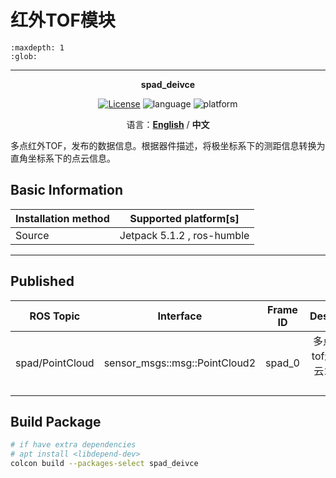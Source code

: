 # 红外TOF模块

```{toctree}
:maxdepth: 1
:glob:
```

------

<p align="center"><strong>spad_deivce</strong></p>
<p align="center"><a href="https://github.com/${YOUR_GIT_REPOSITORY}/blob/main/LICENSE"><img alt="License" src="https://img.shields.io/badge/License-Apache%202.0-orange"/></a>
<img alt="language" src="https://img.shields.io/badge/language-c++-red"/>
<img alt="platform" src="https://img.shields.io/badge/platform-linux-l"/>
</p>

<p align="center">
    语言：<a href="./docs/docs_en/README_EN.md"><strong>English</strong></a> / <strong>中文</strong>
</p>

​	多点红外TOF，发布的数据信息。根据器件描述，将极坐标系下的测距信息转换为直角坐标系下的点云信息。

## Basic Information

| Installation method | Supported platform[s]      |
| ------------------- | -------------------------- |
| Source              | Jetpack 5.1.2 , ros-humble |

------

## Published

|    ROS Topic    |           Interface           | Frame ID |           Description            |
| :-------------: | :---------------------------: | :------: | :------------------------------: |
| spad/PointCloud | sensor_msgs::msg::PointCloud2 |  spad_0  | 多点测距的tof还原的点云15 Hz发布 |

## Build Package

```bash
# if have extra dependencies
# apt install <libdepend-dev>
colcon build --packages-select spad_deivce
```

